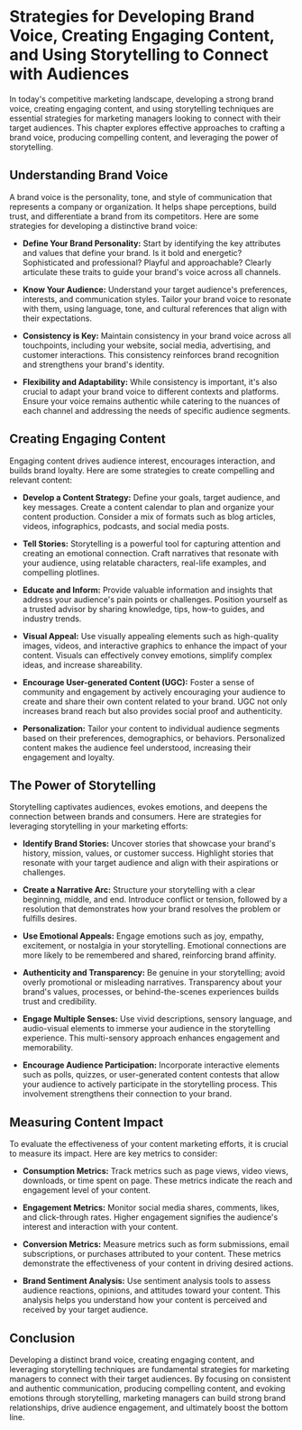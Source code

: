 Strategies for Developing Brand Voice, Creating Engaging Content, and Using Storytelling to Connect with Audiences
===========================================================================================================================

In today's competitive marketing landscape, developing a strong brand voice, creating engaging content, and using storytelling techniques are essential strategies for marketing managers looking to connect with their target audiences. This chapter explores effective approaches to crafting a brand voice, producing compelling content, and leveraging the power of storytelling.

Understanding Brand Voice
-------------------------

A brand voice is the personality, tone, and style of communication that represents a company or organization. It helps shape perceptions, build trust, and differentiate a brand from its competitors. Here are some strategies for developing a distinctive brand voice:

* **Define Your Brand Personality:** Start by identifying the key attributes and values that define your brand. Is it bold and energetic? Sophisticated and professional? Playful and approachable? Clearly articulate these traits to guide your brand's voice across all channels.

* **Know Your Audience:** Understand your target audience's preferences, interests, and communication styles. Tailor your brand voice to resonate with them, using language, tone, and cultural references that align with their expectations.

* **Consistency is Key:** Maintain consistency in your brand voice across all touchpoints, including your website, social media, advertising, and customer interactions. This consistency reinforces brand recognition and strengthens your brand's identity.

* **Flexibility and Adaptability:** While consistency is important, it's also crucial to adapt your brand voice to different contexts and platforms. Ensure your voice remains authentic while catering to the nuances of each channel and addressing the needs of specific audience segments.

Creating Engaging Content
-------------------------

Engaging content drives audience interest, encourages interaction, and builds brand loyalty. Here are some strategies to create compelling and relevant content:

* **Develop a Content Strategy:** Define your goals, target audience, and key messages. Create a content calendar to plan and organize your content production. Consider a mix of formats such as blog articles, videos, infographics, podcasts, and social media posts.

* **Tell Stories:** Storytelling is a powerful tool for capturing attention and creating an emotional connection. Craft narratives that resonate with your audience, using relatable characters, real-life examples, and compelling plotlines.

* **Educate and Inform:** Provide valuable information and insights that address your audience's pain points or challenges. Position yourself as a trusted advisor by sharing knowledge, tips, how-to guides, and industry trends.

* **Visual Appeal:** Use visually appealing elements such as high-quality images, videos, and interactive graphics to enhance the impact of your content. Visuals can effectively convey emotions, simplify complex ideas, and increase shareability.

* **Encourage User-generated Content (UGC):** Foster a sense of community and engagement by actively encouraging your audience to create and share their own content related to your brand. UGC not only increases brand reach but also provides social proof and authenticity.

* **Personalization:** Tailor your content to individual audience segments based on their preferences, demographics, or behaviors. Personalized content makes the audience feel understood, increasing their engagement and loyalty.

The Power of Storytelling
-------------------------

Storytelling captivates audiences, evokes emotions, and deepens the connection between brands and consumers. Here are strategies for leveraging storytelling in your marketing efforts:

* **Identify Brand Stories:** Uncover stories that showcase your brand's history, mission, values, or customer success. Highlight stories that resonate with your target audience and align with their aspirations or challenges.

* **Create a Narrative Arc:** Structure your storytelling with a clear beginning, middle, and end. Introduce conflict or tension, followed by a resolution that demonstrates how your brand resolves the problem or fulfills desires.

* **Use Emotional Appeals:** Engage emotions such as joy, empathy, excitement, or nostalgia in your storytelling. Emotional connections are more likely to be remembered and shared, reinforcing brand affinity.

* **Authenticity and Transparency:** Be genuine in your storytelling; avoid overly promotional or misleading narratives. Transparency about your brand's values, processes, or behind-the-scenes experiences builds trust and credibility.

* **Engage Multiple Senses:** Use vivid descriptions, sensory language, and audio-visual elements to immerse your audience in the storytelling experience. This multi-sensory approach enhances engagement and memorability.

* **Encourage Audience Participation:** Incorporate interactive elements such as polls, quizzes, or user-generated content contests that allow your audience to actively participate in the storytelling process. This involvement strengthens their connection to your brand.

Measuring Content Impact
------------------------

To evaluate the effectiveness of your content marketing efforts, it is crucial to measure its impact. Here are key metrics to consider:

* **Consumption Metrics:** Track metrics such as page views, video views, downloads, or time spent on page. These metrics indicate the reach and engagement level of your content.

* **Engagement Metrics:** Monitor social media shares, comments, likes, and click-through rates. Higher engagement signifies the audience's interest and interaction with your content.

* **Conversion Metrics:** Measure metrics such as form submissions, email subscriptions, or purchases attributed to your content. These metrics demonstrate the effectiveness of your content in driving desired actions.

* **Brand Sentiment Analysis:** Use sentiment analysis tools to assess audience reactions, opinions, and attitudes toward your content. This analysis helps you understand how your content is perceived and received by your target audience.

Conclusion
----------

Developing a distinct brand voice, creating engaging content, and leveraging storytelling techniques are fundamental strategies for marketing managers to connect with their target audiences. By focusing on consistent and authentic communication, producing compelling content, and evoking emotions through storytelling, marketing managers can build strong brand relationships, drive audience engagement, and ultimately boost the bottom line.
